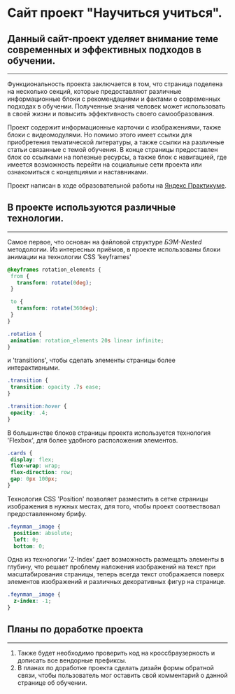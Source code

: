 # Сайт проект "Научиться учиться".

## Данный сайт-проект уделяет внимание теме современных и эффективных подходов в обучении.
------
Функциональность проекта заключается в том, что страница поделена на несколько секций, которые предоставляют различные информационные блоки с рекомендациями и фактами о современных подходах в обучении. Полученные знания человек может использовать в своей жизни и повысить эффективность своего самообразования.

Проект содержит информационные карточки с изображениями, также блоки с видеомодулями. Но помимо этого имеет ссылки для приобретения тематической литературы, а также ссылки на различные статьи связанные с темой обучения. В конце страницы предоставлен блок со ссылками на полезные ресурсы, а также блок с навигацией, где имеется возможность перейти на социальные сети проекта или ознакомиться с концепциями и наставниками.

Проект написан в ходе образовательной работы на [Яндекс Практикуме](https://practicum.yandex.ru/).

## В проекте используются различные технологии.
------
 Самое первое, что основан на файловой структуре *БЭМ-Nested* методологии. Из интересных приёмов, в проекте использованы блоки анимации на технологии CSS 'keyframes'
 ```css
 @keyframes rotation_elements {
  from {
    transform: rotate(0deg);
  }

  to {
    transform: rotate(360deg);
  }
}

.rotation {
  animation: rotation_elements 20s linear infinite;
}
```
  и 'transitions', чтобы сделать элементы страницы более интерактивными.

 ```css
.transition {
  transition: opacity .7s ease;
}

.transition:hover {
  opacity: .4;
}
 ```

В большинстве блоков страницы проекта используется технология 'Flexbox', для более удобного расположения элементов.

 ```css
.cards {
  display: flex;
  flex-wrap: wrap;
  flex-direction: row;
  gap: 0px 100px;
}
  ```

Технология CSS 'Position' позволяет разместить в сетке страницы изображения в нужных местах, для того, чтобы проект соотвествовал предоставленному брифу.

```css
.feynman__image {
  position: absolute;
  left: 0;
  bottom: 0;
```

Одна из технологии 'Z-Index' дает возможность размещать элементы в глубину, что решает проблему наложения изображений на текст при масштабирования страницы, теперь всегда текст отображается поверх элементов изображений и различных декоративных фигур на странице.

```css
.feynman__image {
  z-index: -1;
}
```

## Планы по доработке проекта
------
1. Также будет необходимо проверить код на кроссбраузерность и дописать все вендорные префиксы.
2. В планах по доработке проекта сделать дизайн формы обратной связи, чтобы пользователь мог оставить свой комментарий о данной странице об обучении.
